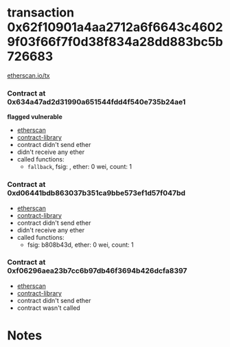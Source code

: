 # transaction 0x62f10901a4aa2712a6f6643c46029f03f66f7f0d38f834a28dd883bc5b726683

[etherscan.io/tx](https://etherscan.io/tx/0x62f10901a4aa2712a6f6643c46029f03f66f7f0d38f834a28dd883bc5b726683)


### Contract at 0x634a47ad2d31990a651544fdd4f540e735b24ae1

**flagged vulnerable**

* [etherscan](https://etherscan.io/address/0x634a47ad2d31990a651544fdd4f540e735b24ae1)
* [contract-library](https://contract-library.com/contracts/Ethereum/634a47ad2d31990a651544fdd4f540e735b24ae1)
* contract didn't send ether
* didn't receive any ether
* called functions:
    * `fallback`, fsig: , ether: 0 wei, count: 1


### Contract at 0xd06441bdb863037b351ca9bbe573ef1d57f047bd

* [etherscan](https://etherscan.io/address/0xd06441bdb863037b351ca9bbe573ef1d57f047bd)
* [contract-library](https://contract-library.com/contracts/Ethereum/d06441bdb863037b351ca9bbe573ef1d57f047bd)
* contract didn't send ether
* didn't receive any ether
* called functions:
    * fsig: b808b43d, ether: 0 wei, count: 1


### Contract at 0xf06296aea23b7cc6b97db46f3694b426dcfa8397

* [etherscan](https://etherscan.io/address/0xf06296aea23b7cc6b97db46f3694b426dcfa8397)
* [contract-library](https://contract-library.com/contracts/Ethereum/f06296aea23b7cc6b97db46f3694b426dcfa8397)
* contract didn't send ether
* contract wasn't called

# Notes

